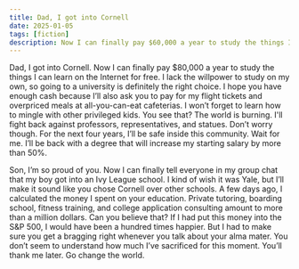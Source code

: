 ```yaml
---
title: Dad, I got into Cornell 
date: 2025-01-05
tags: [fiction]
description: Now I can finally pay $60,000 a year to study the things I can learn on the Internet for free.
---
```


Dad, I got into Cornell. Now I can finally pay $80,000 a year to study the things I can learn on the Internet for free. I lack the willpower to study on my own, so going to a university is definitely the right choice. I hope you have enough cash because I’ll also ask you to pay for my flight tickets and overpriced meals at all-you-can-eat cafeterias. I won’t forget to learn how to mingle with other privileged kids. You see that? The world is burning. I'll fight back against professors, representatives, and statues. Don’t worry though. For the next four years, I’ll be safe inside this community. Wait for me. I’ll be back with a degree that will increase my starting salary by more than 50%. 

Son, I’m so proud of you. Now I can finally tell everyone in my group chat that my boy got into an Ivy League school. I kind of wish it was Yale, but I’ll make it sound like you chose Cornell over other schools. A few days ago, I calculated the money I spent on your education. Private tutoring, boarding school, fitness training, and college application consulting amount to more than a million dollars. Can you believe that? If I had put this money into the S&P 500, I would have been a hundred times happier. But I had to make sure you get a bragging right whenever you talk about your alma mater. You don’t seem to understand how much I’ve sacrificed for this moment. You’ll thank me later. Go change the world.